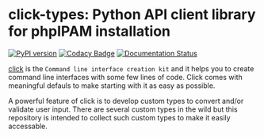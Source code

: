 # click-types: Python API client library for phpIPAM installation

[![PyPI version](https://badge.fury.io/py/click-types.svg)](https://badge.fury.io/py/click-types)
[![Codacy Badge](https://app.codacy.com/project/badge/Grade/ed3511c33a254bfe942777c9ef3251e3)](https://www.codacy.com/gh/codeaffen/click-types/dashboard?utm_source=github.com&amp;utm_medium=referral&amp;utm_content=codeaffen/click-types&amp;utm_campaign=Badge_Grade)
[![Documentation Status](https://readthedocs.org/projects/click-types/badge/?version=develop)](https://click-types.readthedocs.io/en/develop/?badge=develop)

[click](https://click.palletsprojects.com) is the `Command line interface creation kit` and it helps you to create command line interfaces with some few lines of code. Click comes with meaningful defauls to make starting with it as easy as possible.

A powerful feature of click is to develop custom types to convert and/or validate user input. There are several custom types in the wild but this repository is intended to collect such custom types to make it easily accessable.
